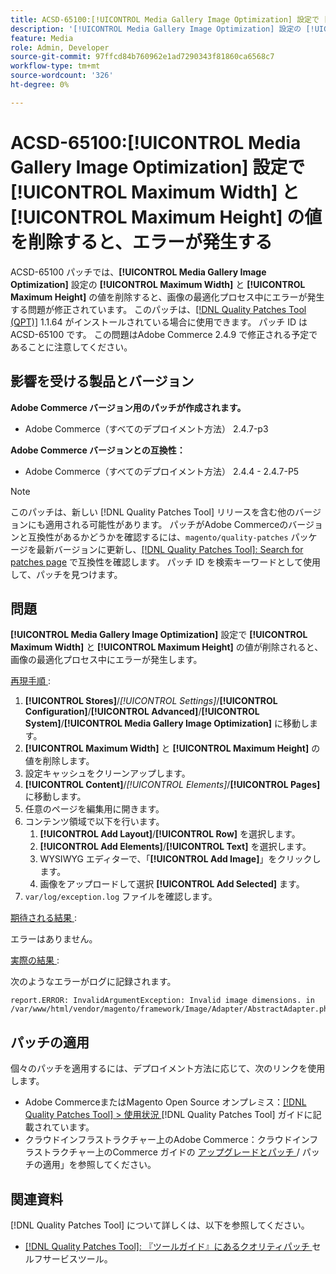 ```yaml
---
title: ACSD-65100:[!UICONTROL Media Gallery Image Optimization] 設定で [!UICONTROL Maximum Width] と [!UICONTROL Maximum Height] の値を削除すると、エラーが発生する
description: '[!UICONTROL Media Gallery Image Optimization] 設定の [!UICONTROL Maximum Width] と [!UICONTROL Maximum Height] の値を削除すると、画像の最適化プロセス中にエラーが発生するAdobe Commerceの問題を修正するために、ACSD-65100 パッチを適用してください。'
feature: Media
role: Admin, Developer
source-git-commit: 97ffcd84b760962e1ad7290343f81860ca6568c7
workflow-type: tm+mt
source-wordcount: '326'
ht-degree: 0%

---
```



# ACSD-65100:[!UICONTROL Media Gallery Image Optimization] 設定で [!UICONTROL Maximum Width] と [!UICONTROL Maximum Height] の値を削除すると、エラーが発生する

ACSD-65100 パッチでは、**[!UICONTROL Media Gallery Image Optimization]** 設定の **[!UICONTROL Maximum Width]** と **[!UICONTROL Maximum Height]** の値を削除すると、画像の最適化プロセス中にエラーが発生する問題が修正されています。 このパッチは、[[!DNL Quality Patches Tool (QPT)]](/help/tools/quality-patches-tool/quality-patches-tool-to-self-serve-quality-patches.md) 1.1.64 がインストールされている場合に使用できます。 パッチ ID は ACSD-65100 です。 この問題はAdobe Commerce 2.4.9 で修正される予定であることに注意してください。

## 影響を受ける製品とバージョン

**Adobe Commerce バージョン用のパッチが作成されます。**

* Adobe Commerce（すべてのデプロイメント方法） 2.4.7-p3

**Adobe Commerce バージョンとの互換性：**

* Adobe Commerce（すべてのデプロイメント方法） 2.4.4 - 2.4.7-P5

>[!NOTE]
>
>このパッチは、新しい [!DNL Quality Patches Tool] リリースを含む他のバージョンにも適用される可能性があります。 パッチがAdobe Commerceのバージョンと互換性があるかどうかを確認するには、`magento/quality-patches` パッケージを最新バージョンに更新し、[[!DNL Quality Patches Tool]: Search for patches page](https://experienceleague.adobe.com/tools/commerce-quality-patches/index.html?lang=ja) で互換性を確認します。 パッチ ID を検索キーワードとして使用して、パッチを見つけます。

## 問題

**[!UICONTROL Media Gallery Image Optimization]** 設定で **[!UICONTROL Maximum Width]** と **[!UICONTROL Maximum Height]** の値が削除されると、画像の最適化プロセス中にエラーが発生します。

<u> 再現手順 </u>:

1. **[!UICONTROL Stores]**/*[!UICONTROL Settings]*/**[!UICONTROL Configuration]**/**[!UICONTROL Advanced]**/**[!UICONTROL System]**/**[!UICONTROL Media Gallery Image Optimization]** に移動します。
1. **[!UICONTROL Maximum Width]** と **[!UICONTROL Maximum Height]** の値を削除します。
1. 設定キャッシュをクリーンアップします。
1. **[!UICONTROL Content]**/*[!UICONTROL Elements]*/**[!UICONTROL Pages]** に移動します。
1. 任意のページを編集用に開きます。
1. コンテンツ領域で以下を行います。
   1. **[!UICONTROL Add Layout]**/**[!UICONTROL Row]** を選択します。
   1. **[!UICONTROL Add Elements]**/**[!UICONTROL Text]** を選択します。
   1. WYSIWYG エディターで、「**[!UICONTROL Add Image]**」をクリックします。
   1. 画像をアップロードして選択 **[!UICONTROL Add Selected]** ます。
1. `var/log/exception.log` ファイルを確認します。

<u> 期待される結果 </u>:

エラーはありません。

<u> 実際の結果 </u>:

次のようなエラーがログに記録されます。

```
report.ERROR: InvalidArgumentException: Invalid image dimensions. in /var/www/html/vendor/magento/framework/Image/Adapter/AbstractAdapter.php:630
```

## パッチの適用

個々のパッチを適用するには、デプロイメント方法に応じて、次のリンクを使用します。

* Adobe CommerceまたはMagento Open Source オンプレミス：[[!DNL Quality Patches Tool] > 使用状況 ](/help/tools/quality-patches-tool/usage.md) [!DNL Quality Patches Tool] ガイドに記載されています。
* クラウドインフラストラクチャー上のAdobe Commerce：クラウドインフラストラクチャー上のCommerce ガイドの [ アップグレードとパッチ ](https://experienceleague.adobe.com/docs/commerce-cloud-service/user-guide/develop/upgrade/apply-patches.html?lang=ja)/ パッチの適用」を参照してください。

## 関連資料

[!DNL Quality Patches Tool] について詳しくは、以下を参照してください。

* [[!DNL Quality Patches Tool]: 『ツールガイド』にあるクオリティパッチ ](/help/tools/quality-patches-tool/quality-patches-tool-to-self-serve-quality-patches.md) セルフサービスツール。
